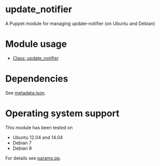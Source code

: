 # update_notifier

A Puppet module for managing update-notifier (on Ubuntu and Debian)

# Module usage

* [Class: update_notifier](manifests/init.pp)

# Dependencies

See [metadata.json](metadata.json).

# Operating system support

This module has been tested on

* Ubuntu 12.04 and 14.04
* Debian 7
* Debian 9

For details see [params.pp](manifests/params.pp).
